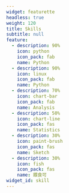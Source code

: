 ```yaml
---
widget: featurette
headless: true
weight: 120
title: Skills
subtitle: null
feature:
  - description: 90%
    icon: python
    icon_pack: fab
    name: Python
  - description: 90%
    icon: linux
    icon_pack: fab
    name: Python
  - description: 70%
    icon: chart-bar
    icon_pack: fab
    name: Analysis
  - description: 50%
    icon: chart-line
    icon_pack: fas
    name: Statistics
  - description: 30%
    icon: paint-brush
    icon_pack: fas
    name: Sketch
  - description: 30%
    icon: fish
    icon_pack: fas
    name: 餵食可
widget_id: skill
---
```

